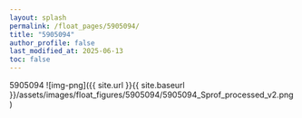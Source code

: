 ```yaml
---
layout: splash
permalink: /float_pages/5905094/
title: "5905094"
author_profile: false
last_modified_at: 2025-06-13
toc: false
---
```

 
5905094
![img-png]({{ site.url }}{{ site.baseurl }}/assets/images/float_figures/5905094/5905094_Sprof_processed_v2.png)